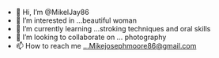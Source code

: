 - 👋 Hi, I’m @MikelJay86
- 👀 I’m interested in ...beautiful woman
- 🌱 I’m currently learning ...stroking techniques and oral skills
- 💞️ I’m looking to collaborate on ... photography 
- 📫 How to reach me ...Mikejosephmoore86@gmail.com 

<!---
MikelJay86/MikelJay86 is a ✨ special ✨ repository because its `README.md` (this file) appears on your GitHub profile.
You can click the Preview link to take a look at your changes.
--->
